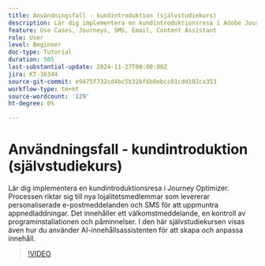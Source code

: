 ```yaml
---
title: Användningsfall - kundintroduktion (självstudiekurs)
description: Lär dig implementera en kundintroduktionsresa i Adobe Journey Optimizer (AJO). ​Processen riktar sig till nya lojalitetsmedlemmar som levererar personaliserade e-postmeddelanden och SMS för att uppmuntra appnedladdningar. ​Det innehåller ett välkomstmeddelande, en kontroll av programinstallationen och påminnelser. ​I den här självstudiekursen visas även hur du använder AI-innehållsassistenten för att skapa och anpassa innehåll.
feature: Use Cases, Journeys, SMS, Email, Content Assistant
role: User
level: Beginner
doc-type: Tutorial
duration: 505
last-substantial-update: 2024-11-27T00:00:00Z
jira: KT-16344
source-git-commit: e9475f732cd4bc5b32bf6b0ebcc01cdd102ca353
workflow-type: tm+mt
source-wordcount: '129'
ht-degree: 0%

---
```



# Användningsfall - kundintroduktion (självstudiekurs)

Lär dig implementera en kundintroduktionsresa i Journey Optimizer. Processen riktar sig till nya lojalitetsmedlemmar som levererar personaliserade e-postmeddelanden och SMS för att uppmuntra appnedladdningar. &#x200B;Det innehåller ett välkomstmeddelande, en kontroll av programinstallationen och påminnelser. &#x200B;I den här självstudiekursen visas även hur du använder AI-innehållsassistenten för att skapa och anpassa innehåll.

>[!VIDEO](https://video.tv.adobe.com/v/3440650/?learn=on&enablevpops)

